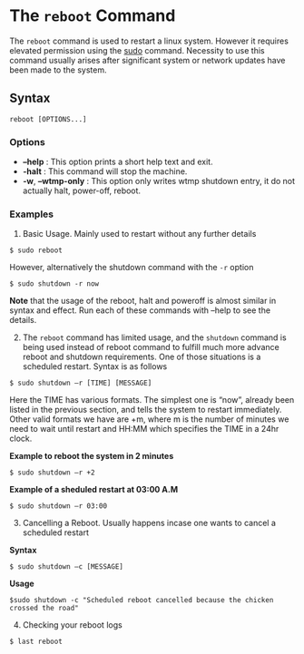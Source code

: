 # The `reboot` Command

The `reboot` command is used to restart a linux system. However it requires elevated permission using the [sudo](https://github.com/bobbyiliev/101-linux-commands-ebook/blob/main/ebook/en/content/051-the-sudo-command.md) command. Necessity to use this command usually arises after significant system or network updates have been made to the system.

## Syntax
```
reboot [OPTIONS...]
```

### Options
- **–help** : This option prints a short help text and exit.
- **-halt** : This command will stop the machine.
- **-w**, **–wtmp-only** : This option only writes wtmp shutdown entry, it do not actually halt, power-off, reboot.

### Examples
1. Basic Usage. Mainly used to restart without any further details
```
$ sudo reboot
```
However, alternatively the shutdown command with the `-r` option
```
$ sudo shutdown -r now
```

**Note** that the usage of the reboot, halt and poweroff is almost similar in syntax and effect. Run each of these commands with –help to see the details.

2. The `reboot` command has limited usage, and the `shutdown` command is being used instead of reboot command to fulfill much more advance reboot and shutdown requirements. One of those situations is a scheduled restart. Syntax is as follows
```
$ sudo shutdown –r [TIME] [MESSAGE]
```
Here the TIME has various formats. The simplest one is “now”, already been listed in the previous section, and tells the system to restart immediately. Other valid formats we have are +m, where m is the number of minutes we need to wait until restart and HH:MM which specifies the TIME in a 24hr clock.

**Example to reboot the system in 2 minutes**
```
$ sudo shutdown –r +2
```

**Example of a sheduled restart at 03:00 A.M**
```
$ sudo shutdown –r 03:00
```
3. Cancelling a Reboot. Usually happens incase one wants to cancel a scheduled restart

**Syntax**
```
$ sudo shutdown –c [MESSAGE]
```
**Usage**
```
$sudo shutdown -c "Scheduled reboot cancelled because the chicken crossed the road"
```

4. Checking your reboot logs
```
$ last reboot
```
